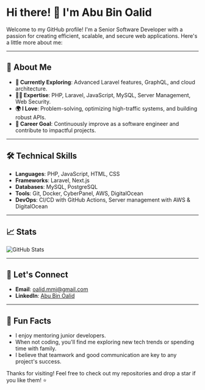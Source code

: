 <!--
**oalid-cse/oalid-cse** is a ✨ _special_ ✨ repository because its `README.md` (this file) appears on your GitHub profile.

Here are some ideas to get you started:

- 🔭 I’m currently working on ...
- 🌱 I’m currently learning ...
- 👯 I’m looking to collaborate on ...
- 🤔 I’m looking for help with ...
- 💬 Ask me about ...
- 📫 How to reach me: ...
- 😄 Pronouns: ...
- ⚡ Fun fact: ...
-->

# Hi there! 👋 I'm Abu Bin Oalid

Welcome to my GitHub profile! I'm a Senior Software Developer with a passion for creating efficient, scalable, and secure web applications. Here's a little more about me:

---

## 🚀 About Me

- **🌱 Currently Exploring**: Advanced Laravel features, GraphQL, and cloud architecture.
- **👨‍💻 Expertise**: PHP, Laravel, JavaScript, MySQL, Server Management, Web Security.
- **🌍 I Love**: Problem-solving, optimizing high-traffic systems, and building robust APIs.
- **🎯 Career Goal**: Continuously improve as a software engineer and contribute to impactful projects.

---

## 🛠️ Technical Skills

- **Languages**: PHP, JavaScript, HTML, CSS
- **Frameworks**: Laravel, Next.js
- **Databases**: MySQL, PostgreSQL
- **Tools**: Git, Docker, CyberPanel, AWS, DigitalOcean
- **DevOps**: CI/CD with GitHub Actions, Server management with AWS & DigitalOcean

---

## 📈 Stats

![GitHub Stats](https://github-readme-stats.vercel.app/api?username=oalid-cse&show_icons=true&theme=radical)

---

## 🔗 Let's Connect

- **Email**: [oalid.mmj@gmail.com](mailto:oalid.mmj@gmail.com)
- **LinkedIn**: [Abu Bin Oalid](https://bd.linkedin.com/in/abu-bin-oalid)
<!-- - **Website**: [abubinol.dev](https://abubinol.dev) -->

---

## 🌟 Fun Facts

- I enjoy mentoring junior developers.
- When not coding, you'll find me exploring new tech trends or spending time with family.
- I believe that teamwork and good communication are key to any project's success.

Thanks for visiting! Feel free to check out my repositories and drop a star if you like them! ⭐
